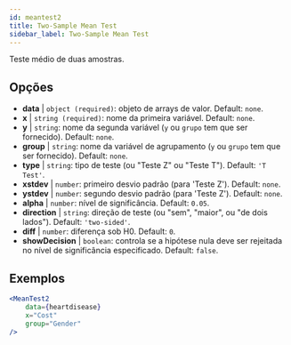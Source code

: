 ```yaml
---
id: meantest2
title: Two-Sample Mean Test
sidebar_label: Two-Sample Mean Test
---
```


Teste médio de duas amostras.

## Opções

* __data__ | `object (required)`: objeto de arrays de valor. Default: `none`.
* __x__ | `string (required)`: nome da primeira variável. Default: `none`.
* __y__ | `string`: nome da segunda variável (`y` ou `grupo` tem que ser fornecido). Default: `none`.
* __group__ | `string`: nome da variável de agrupamento (`y` ou `grupo` tem que ser fornecido). Default: `none`.
* __type__ | `string`: tipo de teste (ou "Teste Z" ou "Teste T"). Default: `'T Test'`.
* __xstdev__ | `number`: primeiro desvio padrão (para 'Teste Z'). Default: `none`.
* __ystdev__ | `number`: segundo desvio padrão (para 'Teste Z'). Default: `none`.
* __alpha__ | `number`: nível de significância. Default: `0.05`.
* __direction__ | `string`: direção de teste (ou "sem", "maior", ou "de dois lados"). Default: `'two-sided'`.
* __diff__ | `number`: diferença sob H0. Default: `0`.
* __showDecision__ | `boolean`: controla se a hipótese nula deve ser rejeitada no nível de significância especificado. Default: `false`.


## Exemplos

```jsx live
<MeanTest2
    data={heartdisease} 
    x="Cost"
    group="Gender"
/>
```
